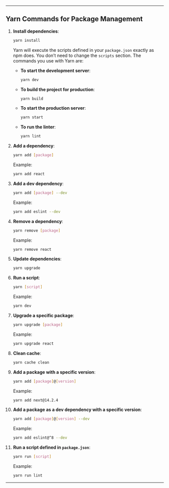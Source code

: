 
---

## Yarn Commands for Package Management

1. **Install dependencies**:
   ```bash
   yarn install
   ```

   Yarn will execute the scripts defined in your `package.json` exactly as npm does. You don’t need to change the `scripts` section. The commands you use with Yarn are:

   - **To start the development server**:
     ```bash
     yarn dev
     ```

   - **To build the project for production**:
     ```bash
     yarn build
     ```

   - **To start the production server**:
     ```bash
     yarn start
     ```

   - **To run the linter**:
     ```bash
     yarn lint
     ```

2. **Add a dependency**:
   ```bash
   yarn add [package]
   ```
   Example:
   ```bash
   yarn add react
   ```

3. **Add a dev dependency**:
   ```bash
   yarn add [package] --dev
   ```
   Example:
   ```bash
   yarn add eslint --dev
   ```

4. **Remove a dependency**:
   ```bash
   yarn remove [package]
   ```
   Example:
   ```bash
   yarn remove react
   ```

5. **Update dependencies**:
   ```bash
   yarn upgrade
   ```

6. **Run a script**:
   ```bash
   yarn [script]
   ```
   Example:
   ```bash
   yarn dev
   ```

7. **Upgrade a specific package**:
   ```bash
   yarn upgrade [package]
   ```
   Example:
   ```bash
   yarn upgrade react
   ```

8. **Clean cache**:
   ```bash
   yarn cache clean
   ```

9. **Add a package with a specific version**:
   ```bash
   yarn add [package]@[version]
   ```
   Example:
   ```bash
   yarn add next@14.2.4
   ```

10. **Add a package as a dev dependency with a specific version**:
    ```bash
    yarn add [package]@[version] --dev
    ```
    Example:
    ```bash
    yarn add eslint@^8 --dev
    ```

11. **Run a script defined in `package.json`**:
    ```bash
    yarn run [script]
    ```
    Example:
    ```bash
    yarn run lint
    ```

---

